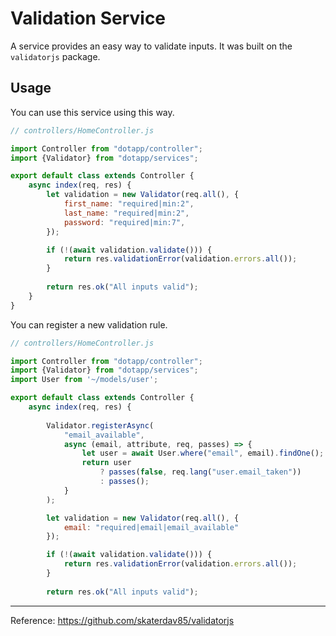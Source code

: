 # Validation Service

A service provides an easy way to validate inputs. It was built on the `validatorjs` package.

## Usage

You can use this service using this way.

``` javascript
// controllers/HomeController.js

import Controller from "dotapp/controller";
import {Validator} from "dotapp/services";

export default class extends Controller {
    async index(req, res) {
        let validation = new Validator(req.all(), {
            first_name: "required|min:2",
            last_name: "required|min:2",
            password: "required|min:7",
        });

        if (!(await validation.validate())) {
            return res.validationError(validation.errors.all());
        }
        
        return res.ok("All inputs valid");
    }
}
```

You can register a new validation rule.

``` javascript
// controllers/HomeController.js

import Controller from "dotapp/controller";
import {Validator} from "dotapp/services";
import User from '~/models/user';

export default class extends Controller {
    async index(req, res) {
    
        Validator.registerAsync(
            "email_available",
            async (email, attribute, req, passes) => {
                let user = await User.where("email", email).findOne();
                return user
                    ? passes(false, req.lang("user.email_taken"))
                    : passes();
            }
        );

        let validation = new Validator(req.all(), {
            email: "required|email|email_available"
        });

        if (!(await validation.validate())) {
            return res.validationError(validation.errors.all());
        }
        
        return res.ok("All inputs valid");

```
---
Reference: https://github.com/skaterdav85/validatorjs
